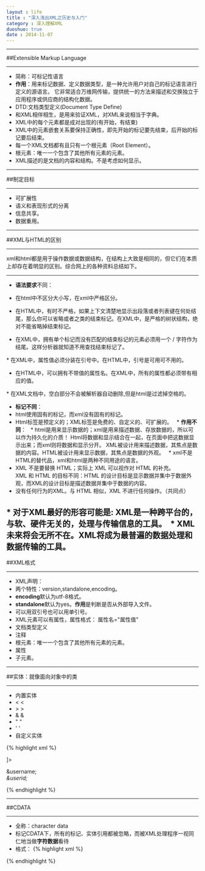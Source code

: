 ```yaml
---
layout : life
title : "深入浅出XML之历史与入门"
category : 深入理解XML
duoshuo: true
date : 2014-11-07
---
```

------------

##Extensible Markup Language

------------

* 简称：可标记性语言
* **作用**：用来标记数据、定义数据类型，是一种允许用户对自己的标记语言进行定义的源语言。 它非常适合万维网传输，提供统一的方法来描述和交换独立于应用程序或供应商的结构化数据。
* DTD:文档类型定义(Document Type Define)
 * 和XML相伴相生，是用来验证XML，对XML来说相当于字典。
* XML中的每个元素都是成对出现的(有开始，有结束)
* XML中的元素嵌套关系要保持正确性，即先开始的标记要先结束，后开始的标记要后结束。
* 每一个XML文档都有且只有一个根元素（Root Element）。
 * 根元素：唯一一个包含了其他所有元素的元素。
* XML描述的是文档的内容和结构。不是考虑如何显示。

---------------

##制定目标

--------------

* 可扩展性
* 语义和表现形式的分离
* 信息共享。
* 数据重用。

------------

##XML与HTML的区别 

------------

xml和html都是用于操作数据或数据结构，在结构上大致是相同的，但它们在本质上却存在着明显的区别。综合网上的各种资料总结如下。  

-----------------

* **语法要求**不同：  
 * 在html中不区分大小写，在xml中严格区分。  
 
 * 在HTML中，有时不严格，如果上下文清楚地显示出段落或者列表键在何处结尾，那么你可以省略或者之类的结束标记。在XML中，是严格的树状结构，绝对不能省略掉结束标记。  
 
 * 在XML中，拥有单个标记而没有匹配的结束标记的元素必须用一个 / 字符作为结尾。这样分析器就知道不用查找结束标记了。  
 
 * 在XML中，属性值必须分装在引号中。在HTML中，引号是可用可不用的。  
 
 * 在HTML中，可以拥有不带值的属性名。在XML中，所有的属性都必须带有相应的值。 
 
 * 在XML文档中，空白部分不会被解析器自动删除,但是html是过滤掉空格的。  
 
* **标记不同**：  
 * html使用固有的标记，而xml没有固有的标记。  
 * Html标签是预定义的；XML标签是免费的、自定义的、可扩展的。  
* **作用不同**：  
 * html是用来显示数据的；xml是用来描述数据、存放数据的，所以可以作为持久化的介质！ Html将数据和显示结合在一起，在页面中把这数据显示出来；而xml则将数据和显示分开。 XML被设计用来描述数据，其焦点是数据的内容。HTML被设计用来显示数据，其焦点是数据的外观。  
 * xml不是HTML的替代品，xml和html是两种不同用途的语言。  
 * XML 不是要替换 HTML；实际上 XML 可以视作对 HTML 的补充。XML 和 HTML 的目标不同：HTML 的设计目标是显示数据并集中于数据外观，而XML的设计目标是描述数据并集中于数据的内容。  
 * 没有任何行为的XML。与 HTML 相似，XML 不进行任何操作。（共同点）  
 
* 对于XML最好的形容可能是: XML是一种跨平台的，与软、硬件无关的，处理与传输信息的工具。 
* XML未来将会无所不在。XML将成为最普遍的数据处理和数据传输的工具。 
 
------------------

##XML格式

-------------

* XML声明：<?xml version="1.0" encoding="utf-8"?> 
 * 两个特性：version,standalone,encoding。
  * **encoding**默认为utf-8格式。
  * **standalone**默认为yes。**作用**是判断是否从外部导入文件。
  * 可以用双引号也可以用单引号。
  * XML元素可以有属性，属性格式： 属性名="属性值"
* 文档类型定义
* 注释 <!-- comment -->
* 根元素：唯一一个包含了其他所有元素的元素。
* 属性
* 子元素。

-------------

##实体：就像面向对象中的类

-----------

* 内置实体
 * &lt;    <
 * &gt;    >
 * &amp;   &
 * &quot;  "
 * &apos;  '
* 自定义实体

 {% highlight xml %}
<?xml version="1.0"?>
<!DOCTYPE User[

<!ENTITY username "shxz">
<!ENTITY userid "130">
]>

<company>
	<name>&username;</name>
	<address>&userid;</address>
</company>

{% endhighlight %}

--------------

##CDATA

------------ 

* 全称：character data　
 * 标记CDATA下，所有的标记、实体引用都被忽略，而被XML处理程序一视同仁地当做**字符数据**看待
 * 格式：
{% highlight xml %}
<![CDATA[
	这里存放你要放的数据。
	
	]]>
{% endhighlight %}












